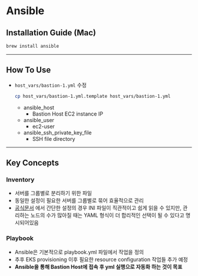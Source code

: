# Ansible

## Installation Guide (Mac)
```bash
brew install ansible
```

---
## How To Use
- `host_vars/bastion-1.yml` 수정
  ```bash
  cp host_vars/bastion-1.yml.template host_vars/bastion-1.yml
  ```
  - ansible_host
    - Bastion Host EC2 instance IP
  - ansible_user
    - ec2-user
  - ansible_ssh_private_key_file
    - SSH file directory

---
## Key Concepts

### Inventory
- 서버를 그룹별로 분리하기 위한 파일
- 동일한 설정이 필요한 서버를 그룹별로 묶어 효율적으로 관리
- [공식문서](https://docs.ansible.com/ansible/latest/getting_started/get_started_inventory.html#inventories-in-ini-or-yaml-format) 에서 간단한 설정의 경우 INI 파일이 직관적이고 쉽게 읽을 수 있지만, 관리하는 노드의 수가 많아질 때는 YAML 형식이 더 합리적인 선택이 될 수 있다고 명시되어있음

### Playbook
- Ansible은 기본적으로 playbook.yml 파일에서 작업을 정의
- 추후 EKS provisioning 이후 필요한 resource configuration 작업들 추가 예정
- **Ansible을 통해 Bastion Host에 접속 후 yml 실행으로 자동화 하는 것이 목표**
